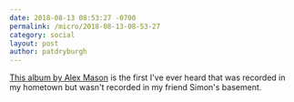 ```yaml
---
date: 2018-08-13 08:53:27 -0700
permalink: /micro/2018-08-13-08-53-27
category: social
layout: post
author: patdryburgh
---
```


[This album by Alex Mason](https://itunes.apple.com/ca/album/salt-and-the-sea-live-from-dorchester-single/1419879806) is the first I've ever heard that was recorded in my hometown but wasn't recorded in my friend Simon's basement.
